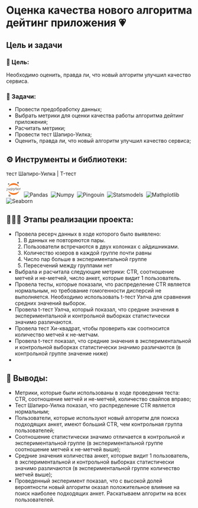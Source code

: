 # Оценка качества нового алгоритма дейтинг приложения 💗
## Цель и задачи 
### 🎯 Цель:
  Необходимо оценить, правда ли, что новый алгоритм улучшил качество сервиса.
  
### 📝 Задачи:
- Провести предобработку данных;
- Выбрать метрики для оценки качества работы алгоритма дейтинг приложения;
- Расчитать метрики;
- Провести тест Шапиро-Уилка;
- Оценить, правда ли, что новый алгоритм улучшил качество сервиса;
  
## ⚙️ Инструменты и библиотеки:
тест Шапиро-Уилка | T-тест 

<div>
  <img src="https://github.com/devicons/devicon/blob/master/icons/jupyter/jupyter-original-wordmark.svg" title="Jupyter" alt="Jupyter" width="40" height="40"/>&nbsp;
  <img src="https://pandas.pydata.org/static/img/pandas_white.svg" title="Pandas" alt="Pandas" height="40"/>&nbsp;
  <img src="https://camo.githubusercontent.com/6631ab3e404c95feff2366126736bf6b3759e4be11357ea07405a3527b9a3138/68747470733a2f2f696d672e736869656c64732e696f2f62616467652f6e756d70792d2532333031333234332e7376673f7374796c653d666f722d7468652d6261646765266c6f676f3d6e756d7079266c6f676f436f6c6f723d7768697465" title="Numpy" alt="Numpy" height="30"/>&nbsp;
  <img src="https://pingouin-stats.org/build/html/_images/logo_pingouin.png" title="Pingouin" alt="Pingouin" height="30"/>&nbsp;
  <img src="https://avatars.mds.yandex.net/i?id=ed4bb20472a95e34f0ee6dc8de3069ccf373f67d-8497452-images-thumbs&n=13" title="Statsmodels" alt="Statsmodels" height="30"/>&nbsp;
  <img src="https://camo.githubusercontent.com/9e175adcb5e76a230ffd53ed1e78034277d31171b77358865b2be148d0b523d3/68747470733a2f2f696d672e736869656c64732e696f2f62616467652f4d6174706c6f746c69622d2532336666666666662e7376673f7374796c653d666f722d7468652d6261646765266c6f676f3d4d6174706c6f746c6962266c6f676f436f6c6f723d626c61636b" title="Mathplotlib" alt="Mathplotlib" height="30"/>&nbsp;
  <img src="https://avatars.mds.yandex.net/i?id=3b1d13a52ed933827565a138d9a0f7b8cc7df932-12490006-images-thumbs&n=13" title="Seaborn" alt="Seaborn" height="30"/>&nbsp;
</div>

## 👩🏻‍💻 Этапы реализации проекта:
- Провела ресерч данных в ходе которого было выявлено:
  1. В данных не повторяются пары.
  2. Пользователи встречаются в двух колонках с айдишниками.
  3. Количество юзеров в каждой группе почти равны
  4. Число пар больше в экспериментальной группе
  5. Пересечений между группами нет
- Выбрала и расчитала следующие метрики: CTR, соотношение метчей и не-метчей, число анкет, которые видит 1 пользователь.
- Провела тесты, которые показали, что распределение CTR является нормальным, но требование гомогенности дисперсий не выполняется. Необходимо использовать t-тест Уэлча для сравнения средних значений выборок.
- Провела t-тест Уэлча, который показал, что средние значения в экспериментальной и контрольной выборках статистически значимо различаются.
- Провела тест Хи-квадрат, чтобы проверить как соотносится количество метчей к не-метчам.
- Провела t-тест показал, что средние значения в экспериментальной и контрольной выборках статистически значимо различаются (в контрольной группе значение ниже)
- 
## 🔎 Выводы:
- Метрики, которые были использованы в ходе проведения теста: CTR, соотношение метчей и не-метчей, количество свайпов вправо;
- Тест Шапиро-Уилка показал, что распределение CTR является нормальным;
- Пользователи, которые используют новый алгоритм для поиска подходящих анкет, имеют больший CTR, чем контрольная группа пользователей;
- Соотношение статистически значимо отличается в контрольной и экспериментальной группе (в экспериментальной группе соотношение метчей к не-метчей выше);
- Средние значения количества анкет, которые видит 1 пользователь, в экспериментальной и контрольной выборках статистически значимо различаются (в экспериментальной группе количество метчей выше);
- Проведенный эксперимент показал, что с высокой долей вероятности новый алгоритм оказал положительное влияние на поиск наиболее подходящих анкет. Раскатываем алгоритм на всех пользователей. 
